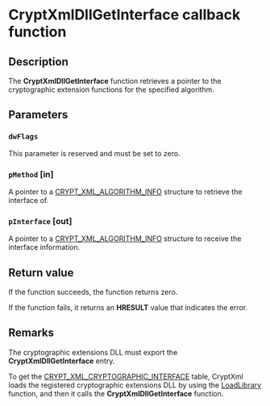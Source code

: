 # CryptXmlDllGetInterface callback function

## Description

The **CryptXmlDllGetInterface** function retrieves a pointer to the cryptographic extension functions for the specified algorithm.

## Parameters

### `dwFlags`

This parameter is reserved and must be set to zero.

### `pMethod` [in]

A pointer to a [CRYPT_XML_ALGORITHM_INFO](https://learn.microsoft.com/windows/desktop/api/cryptxml/ns-cryptxml-crypt_xml_algorithm_info) structure to retrieve the interface of.

### `pInterface` [out]

A pointer to a [CRYPT_XML_ALGORITHM_INFO](https://learn.microsoft.com/windows/desktop/api/cryptxml/ns-cryptxml-crypt_xml_algorithm_info) structure to receive the interface information.

## Return value

If the function succeeds, the function returns zero.

If the function fails, it returns an **HRESULT** value that indicates the error.

## Remarks

The cryptographic extensions DLL must export the **CryptXmlDllGetInterface** entry.

To get the [CRYPT_XML_CRYPTOGRAPHIC_INTERFACE](https://learn.microsoft.com/windows/win32/api/cryptxml/ns-cryptxml-crypt_xml_cryptographic_interface) table, CryptXml loads the registered cryptographic extensions DLL by using the [LoadLibrary](https://learn.microsoft.com/windows/desktop/api/libloaderapi/nf-libloaderapi-loadlibrarya) function, and then it calls the
**CryptXmlDllGetInterface** function.